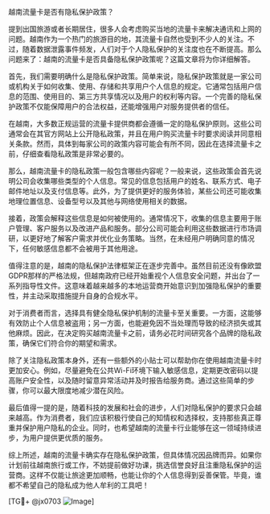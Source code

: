 越南流量卡是否有隐私保护政策？

提到出国旅游或者长期居住，很多人会考虑购买当地的流量卡来解决通讯和上网的问题。越南作为一个热门的旅游目的地，其流量卡自然也受到不少人的关注。不过，随着数据泄露事件频发，人们对于个人隐私保护的关注度也在不断提高。那么问题来了：越南的流量卡是否具备隐私保护政策呢？这篇文章将为你详细解答。

首先，我们需要明确什么是隐私保护政策。简单来说，隐私保护政策就是一家公司或机构关于如何收集、使用、存储和共享用户个人信息的规定。它通常包括用户信息的范围、使用目的、第三方共享情况以及用户的权利等内容。一个完善的隐私保护政策不仅能保障用户的合法权益，还能增强用户对服务提供者的信任。

在越南，大多数正规运营的流量卡提供商都会遵循一定的隐私保护原则。这些公司通常会在其官方网站上公开隐私政策，并且在用户购买流量卡时要求阅读并同意相关条款。然而，具体到每家公司的政策内容可能会有所不同，因此在选择流量卡之前，仔细查看隐私政策是非常必要的。

那么，越南流量卡的隐私政策一般包含哪些内容呢？一般来说，这些政策会首先说明公司会收集哪些类型的个人信息。常见的信息包括用户的姓名、联系方式、电子邮件地址以及支付信息等。此外，为了提供更好的服务体验，某些公司还可能收集地理位置信息、设备型号以及其他与网络使用相关的数据。

接着，政策会解释这些信息是如何被使用的。通常情况下，收集的信息主要用于账户管理、客户服务以及改进产品和服务。部分公司可能会利用这些数据进行市场调研，以更好地了解客户需求并优化业务策略。当然，在未经用户明确同意的情况下，任何敏感信息都不会被用于其他用途。

值得注意的是，越南的隐私保护法律框架正在逐步完善中。虽然目前还没有像欧盟GDPR那样的严格法规，但越南政府已经开始重视个人信息安全问题，并出台了一系列指导性文件。这意味着越来越多的本地运营商开始意识到加强隐私保护的重要性，并主动采取措施提升自身的合规水平。

对于消费者而言，选择具有健全隐私保护机制的流量卡至关重要。一方面，这能够有效防止个人信息被盗用；另一方面，也能避免因不当处理而导致的经济损失或其他麻烦。因此，在决定购买越南流量卡之前，请务必花时间研究各个品牌的隐私政策，确保它们符合你的期望和需求。

除了关注隐私政策本身外，还有一些额外的小贴士可以帮助你在使用越南流量卡时更加安心。例如，尽量避免在公共Wi-Fi环境下输入敏感信息，定期更改密码以提高账户安全性，以及随时留意异常活动并及时报告给服务商。通过这些简单的步骤，你可以最大限度地减少潜在风险。

最后值得一提的是，随着科技的发展和社会的进步，人们对隐私保护的要求只会越来越高。作为消费者，我们应该积极行使自己的知情权和选择权，支持那些真正尊重并保护用户隐私的企业。同时，也希望越南的流量卡行业能够在这一领域持续进步，为用户提供更优质的服务。

综上所述，越南的流量卡确实存在隐私保护政策，但具体情况因品牌而异。如果你计划前往越南旅行或工作，不妨提前做好功课，挑选信誉良好且注重隐私保护的运营商。这样不仅能让旅途更加顺畅，也能让你的个人信息得到妥善保管。毕竟，谁都不希望自己的隐私成为他人牟利的工具吧！

[TG💪+ @jx0703 ![Image](https://github.com/user-attachments/assets/dbca1d08-cadb-493c-b0ec-ad6f7a83f270)]